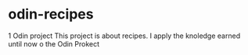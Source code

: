 # odin-recipes
1 Odin project
This project is about recipes. 
I apply the knoledge earned until now o the Odin Prokect
